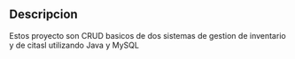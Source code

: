 ## Descripcion
Estos proyecto son CRUD basicos de dos sistemas de gestion de inventario y de citasl utilizando Java y MySQL
